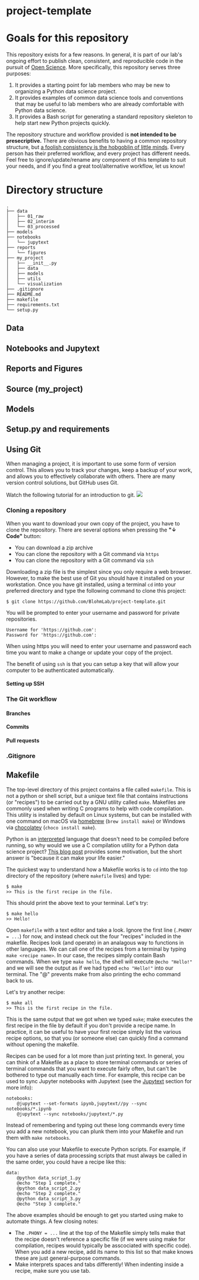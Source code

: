 # project-template

# Goals for this repository
This repository exists for a few reasons. 
In general, it is part of our lab's ongoing effort to publish clean, consistent, and reproducible code in the pursuit of [Open Science](https://www.cos.io/).
More specifically, this repository serves three purposes:

1. It provides a starting point for lab members who may be new to organizing a Python data science project.
2. It provides examples of common data science tools and conventions that may be useful to lab members who are already comfortable with Python data science.
3. It provides a Bash script for generating a standard repository skeleton to help start new Python projects quickly.

The repository structure and workflow provided is **not intended to be presecriptive.**
There are obvious benefits to having a common repository structure, but [a foolish consistency is the hobgoblin of little minds](https://www.goodreads.com/quotes/353571-a-foolish-consistency-is-the-hobgoblin-of-little-minds-adored).
Every person has their preferred workflow, and every project has different needs.
Feel free to ignore/update/rename any component of this template to suit your needs, and if you find a great tool/alternative workflow, let us know!

# Directory structure 
```
.    
├── data    
│   ├── 01_raw    
│   ├── 02_interim    
│   └── 03_processed    
├── models    
├── notebooks     
│   └── jupytext     
├── reports     
│   └── figures     
├── my_project    
│   ├── __init__.py     
│   ├── data    
│   ├── models    
│   ├── utils    
│   └── visualization  
├── .gitignore  
├── README.md     
├── makefile    
├── requirements.txt     
└── setup.py     
```

## Data

## Notebooks and Jupytext

## Reports and Figures

## Source (my_project)

## Models

## Setup.py and requirements

## Using Git
When managing a project, it is important to use some form of version control. This allows you to track your changes, keep a backup of your work, and allows you to effectively collaborate with others. There are many version control solutions, but GitHub uses Git.

Watch the following tutorial for an introduction to git.
[![](http://img.youtube.com/vi/HVsySz-h9r4/0.jpg)](http://www.youtube.com/watch?v=HVsySz-h9r4 "")

### Cloning a repository
When you want to download your own copy of the project, you have to clone the repository. There are several options when pressing the **"&downarrow; Code"** button:

* You can download a zip archive
* You can clone the repository with a Git command via `https`
* You can clone the repository with a Git command via `ssh`

Downloading a zip file is the simplest since you only require a web browser. However, to make the best use of Git you should have it installed on your workstation. Once you have git installed, using a terminal `cd` into your preferred directory and type the following command to clone this project:
```
$ git clone https://github.com/BlohmLab/project-template.git
```
You will be prompted to enter your username and password for private repositories.
```
Username for 'https://github.com':
Password for 'https://github.com':
```
When using https you will need to enter your username and password each time you want to make a change or update your copy of the project.

The benefit of using `ssh` is that you can setup a key that will allow your computer to be authenticated automatically.

#### Setting up SSH 

### The Git workflow

#### Branches
#### Commits
#### Pull requests

### .Gitignore

## Makefile 
The top-level directory of this project contains a file called `makefile`.
This is not a python or shell script, but a unique text file that contains instructions (or "recipes") to be carried out by a GNU utility called `make`.
Makefiles are commonly used when writing C programs to help with code compilation.
This utility is installed by default on Linux systems, but can be installed with one command on macOS via [homebrew](https://formulae.brew.sh/formula/make) (`brew install make`) or Windows via [chocolatey](https://chocolatey.org/packages/make) (`choco install make`).

Python is an [interpreted](https://en.wikipedia.org/wiki/Interpreted_language) language that doesn't need to be compiled before running, so why would we use a C compilation utility for a Python data science project?
[This blog post](https://krzysztofzuraw.com/blog/2016/makefiles-in-python-projects) provides some motivation, but the short answer is "because it can make your life easier."

The quickest way to understand how a Makefile works is to `cd` into the top directory of the repository (where `makefile` lives) and type:

```
$ make
>> This is the first recipe in the file.
```

This should print the above text to your terminal. Let's try:

```
$ make hello
>> Hello!
```

Open `makefile` with a text editor and take a look. 
Ignore the first line (`.PHONY = ...`) for now, and instead check out the four "recipes" included in the makefile.
Recipes look (and operate) in an analagous way to functions in other languages.
We can call one of the recipes from a terminal by typing `make <recipe name>`.
In our case, the recipes simply contain Bash commands.
When we type `make hello`, the shell will execute `@echo "Hello!"` and we will see the output as if we had typed `echo "Hello!"` into our terminal.
The "@" prevents make from also printing the echo command back to us.

Let's try another recipe:

```
$ make all
>> This is the first recipe in the file.
```

This is the same output that we got when we typed `make`; make executes the first recipe in the file by default if you don't provide a recipe name.
In practice, it can be useful to have your first recipe simply list the various recipe options, so that you (or someone else) can quickly find a command without opening the makefile.

Recipes can be used for a lot more than just printing text.
In general, you can think of a Makefile as a place to store terminal commands or series of terminal commands that you want to execute fairly often, but can't be bothered to type out manually each time.
For example, this recipe can be used to sync Jupyter notebooks with Jupytext (see the [Jupytext](#notebooks-and-jupytext) section for more info):

```
notebooks: 
	@jupytext --set-formats ipynb,jupytext//py --sync notebooks/*.ipynb
	@jupytext --sync notebooks/jupytext/*.py
```

Instead of remembering and typing out these long commands every time you add a new notebook, you can plunk them into your Makefile and run them with `make notebooks`.

You can also use your Makefile to execute Python scripts.
For example, if you have a series of data processing scripts that must always be called in the same order, you could have a recipe like this:

```
data:
	@python data_script_1.py
	@echo "Step 1 complete."
	@python data_script_2.py
	@echo "Step 2 complete."
	@python data_script_3.py
	@echo "Step 3 complete."
```

The above examples should be enough to get you started using make to automate things.
A few closing notes:

- The `.PHONY = ...` line at the top of the Makefile simply tells make that the recipe doesn't reference a specific file (if we were using make for compilation, recipes would typically be asscociated with specific code). When you add a new recipe, add its name to this list so that make knows these are just general-purpose commands.
- Make interprets spaces and tabs differently! When indenting inside a recipe, make sure you use tab.
